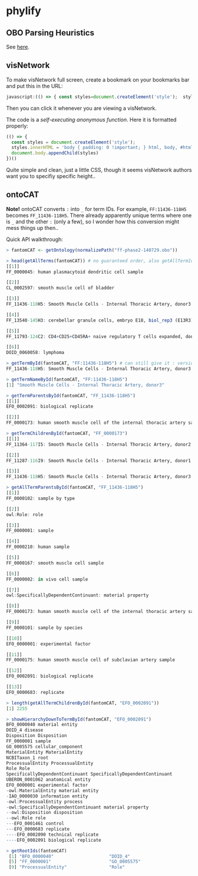 # phylify

## OBO Parsing Heuristics

See [here](https://github.com/hyginn/Ontoscope/blob/master/phylify/obo-heuristic.md).

## visNetwork

To make visNetwork full screen, create a bookmark on your bookmarks bar and put
this in the URL:

```js
javascript:(() => { const styles=document.createElement('style');  styles.innerHTML = 'body { padding: 0 !important; } html, body, #htmlwidget_container, .visNetwork { height: 100% !important; }'; document.body.appendChild(styles) })()
```

Then you can click it whenever you are viewing a visNetwork.

The code is a *self-executing anonymous function*. Here it is formatted properly:
```js
(() => {
  const styles = document.createElement('style');
  styles.innerHTML = 'body { padding: 0 !important; } html, body, #htmlwidget_container, .visNetwork { height: 100% !important; }';
  document.body.appendChild(styles)
})()
```

Quite simple and clean, just a little CSS, though it seems visNetwork authors want you to specifiy specific height..

## ontoCAT

**Note!** ontoCAT converts `:` into `_` for term IDs. For example,
`FF:11436-118H5` becomes `FF_11436-118H5`. There already apparently unique
terms where one is `_` and the other `:` (only a few), so I wonder how this
conversion might mess things up then..

Quick API walkthrough:

```r
> fantomCAT <- getOntology(normalizePath("ff-phase2-140729.obo"))

> head(getAllTerms(fantomCAT)) # no guaranteed order, also getAllTermIds
[[1]]
FF_0000045: human plasmacytoid dendritic cell sample

[[2]]
CL_0002597: smooth muscle cell of bladder

[[3]]
FF_11436-118H5: Smooth Muscle Cells - Internal Thoracic Artery, donor3

[[4]]
FF_13540-145H3: cerebellar granule cells, embryo E18, biol_rep3 (E13R3)

[[5]]
FF_11793-124C2: CD4+CD25+CD45RA+ naive regulatory T cells expanded, donor1

[[6]]
DOID_0060058: lymphoma

> getTermById(fantomCAT, "FF:11436-118H5") # can still give it : version
FF_11436-118H5: Smooth Muscle Cells - Internal Thoracic Artery, donor3

> getTermNameById(fantomCAT, "FF:11436-118H5")
[1] "Smooth Muscle Cells - Internal Thoracic Artery, donor3"

> getTermParentsById(fantomCAT, "FF_11436-118H5")
[[1]]
EFO_0002091: biological replicate

[[2]]
FF_0000173: human smooth muscle cell of the internal thoracic artery sample

> getTermChildrenById(fantomCAT, "FF_0000173")
[[1]]
FF_11364-117I5: Smooth Muscle Cells - Internal Thoracic Artery, donor2

[[2]]
FF_11287-116I9: Smooth Muscle Cells - Internal Thoracic Artery, donor1

[[3]]
FF_11436-118H5: Smooth Muscle Cells - Internal Thoracic Artery, donor3

> getAllTermParentsById(fantomCAT, "FF_11436-118H5")
[[1]]
FF_0000102: sample by type

[[2]]
owl:Role: role

[[3]]
FF_0000001: sample

[[4]]
FF_0000210: human sample

[[5]]
FF_0000167: smooth muscle cell sample

[[6]]
FF_0000002: in vivo cell sample

[[7]]
owl:SpecificallyDependentContinuant: material property

[[8]]
FF_0000173: human smooth muscle cell of the internal thoracic artery sample

[[9]]
FF_0000101: sample by species

[[10]]
EFO_0000001: experimental factor

[[11]]
FF_0000175: human smooth muscle cell of subclavian artery sample

[[12]]
EFO_0002091: biological replicate

[[13]]
EFO_0000683: replicate

> length(getAllTermChildrenById(fantomCAT, "EFO_0002091"))
[1] 2255

> showHierarchyDownToTermById(fantomCAT, "EFO_0002091")
BFO_0000040 material entity
DOID_4 disease
Disposition Disposition
FF_0000001 sample
GO_0005575 cellular_component
MaterialEntity MaterialEntity
NCBITaxon_1 root
ProcessualEntity ProcessualEntity
Role Role
SpecificallyDependentContinuant SpecificallyDependentContinuant
UBERON_0001062 anatomical entity
EFO_0000001 experimental factor
-owl:MaterialEntity material entity
-IAO_0000030 information entity
-owl:ProcessualEntity process
-owl:SpecificallyDependentContinuant material property
--owl:Disposition disposition
--owl:Role role
---EFO_0001461 control
---EFO_0000683 replicate
----EFO_0002090 technical replicate
----EFO_0002091 biological replicate

> getRootIds(fantomCAT)
 [1] "BFO_0000040"                     "DOID_4"                          "Disposition"                     "EFO_0000001"                    
 [5] "FF_0000001"                      "GO_0005575"                      "MaterialEntity"                  "NCBITaxon_1"                    
 [9] "ProcessualEntity"                "Role"                            "SpecificallyDependentContinuant" "UBERON_0001062"
```

